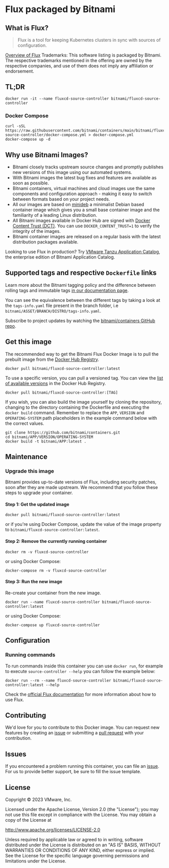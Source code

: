 # Flux packaged by Bitnami

## What is Flux?

> Flux is a tool for keeping Kubernetes clusters in sync with sources of configuration.

[Overview of Flux](https://github.com/fluxcd/source-controller)
Trademarks: This software listing is packaged by Bitnami. The respective trademarks mentioned in the offering are owned by the respective companies, and use of them does not imply any affiliation or endorsement.

## TL;DR

```console
docker run -it --name fluxcd-source-controller bitnami/fluxcd-source-controller
```

### Docker Compose

```console
curl -sSL https://raw.githubusercontent.com/bitnami/containers/main/bitnami/fluxcd-source-controller/docker-compose.yml > docker-compose.yml
docker-compose up -d
```

## Why use Bitnami Images?

- Bitnami closely tracks upstream source changes and promptly publishes new versions of this image using our automated systems.
- With Bitnami images the latest bug fixes and features are available as soon as possible.
- Bitnami containers, virtual machines and cloud images use the same components and configuration approach - making it easy to switch between formats based on your project needs.
- All our images are based on [minideb](https://github.com/bitnami/minideb) a minimalist Debian based container image which gives you a small base container image and the familiarity of a leading Linux distribution.
- All Bitnami images available in Docker Hub are signed with [Docker Content Trust (DCT)](https://docs.docker.com/engine/security/trust/content_trust/). You can use `DOCKER_CONTENT_TRUST=1` to verify the integrity of the images.
- Bitnami container images are released on a regular basis with the latest distribution packages available.

Looking to use Flux in production? Try [VMware Tanzu Application Catalog](https://bitnami.com/enterprise), the enterprise edition of Bitnami Application Catalog.

## Supported tags and respective `Dockerfile` links

Learn more about the Bitnami tagging policy and the difference between rolling tags and immutable tags [in our documentation page](https://docs.bitnami.com/tutorials/understand-rolling-tags-containers/).

You can see the equivalence between the different tags by taking a look at the `tags-info.yaml` file present in the branch folder, i.e `bitnami/ASSET/BRANCH/DISTRO/tags-info.yaml`.

Subscribe to project updates by watching the [bitnami/containers GitHub repo](https://github.com/bitnami/containers).

## Get this image

The recommended way to get the Bitnami Flux Docker Image is to pull the prebuilt image from the [Docker Hub Registry](https://hub.docker.com/r/bitnami/fluxcd-source-controller).

```console
docker pull bitnami/fluxcd-source-controller:latest
```

To use a specific version, you can pull a versioned tag. You can view the [list of available versions](https://hub.docker.com/r/bitnami/fluxcd-source-controller/tags/) in the Docker Hub Registry.

```console
docker pull bitnami/fluxcd-source-controller:[TAG]
```

If you wish, you can also build the image yourself by cloning the repository, changing to the directory containing the Dockerfile and executing the `docker build` command. Remember to replace the `APP`, `VERSION` and `OPERATING-SYSTEM` path placeholders in the example command below with the correct values.

```console
git clone https://github.com/bitnami/containers.git
cd bitnami/APP/VERSION/OPERATING-SYSTEM
docker build -t bitnami/APP:latest .
```

## Maintenance

### Upgrade this image

Bitnami provides up-to-date versions of Flux, including security patches, soon after they are made upstream. We recommend that you follow these steps to upgrade your container.

#### Step 1: Get the updated image

```console
docker pull bitnami/fluxcd-source-controller:latest
```

or if you're using Docker Compose, update the value of the image property to `bitnami/fluxcd-source-controller:latest`.

#### Step 2: Remove the currently running container

```console
docker rm -v fluxcd-source-controller
```

or using Docker Compose:

```console
docker-compose rm -v fluxcd-source-controller
```

#### Step 3: Run the new image

Re-create your container from the new image.

```console
docker run --name fluxcd-source-controller bitnami/fluxcd-source-controller:latest
```

or using Docker Compose:

```console
docker-compose up fluxcd-source-controller
```

## Configuration

### Running commands

To run commands inside this container you can use `docker run`, for example to execute `source-controller --help` you can follow the example below:

```console
docker run --rm --name fluxcd-source-controller bitnami/fluxcd-source-controller:latest --help
```

Check the [official Flux documentation](https://github.com/fluxcd/source-controller) for more information about how to use Flux.

## Contributing

We'd love for you to contribute to this Docker image. You can request new features by creating an [issue](https://github.com/bitnami/containers/issues) or submitting a [pull request](https://github.com/bitnami/containers/pulls) with your contribution.

## Issues

If you encountered a problem running this container, you can file an [issue](https://github.com/bitnami/containers/issues/new/choose). For us to provide better support, be sure to fill the issue template.

## License

Copyright &copy; 2023 VMware, Inc.

Licensed under the Apache License, Version 2.0 (the "License");
you may not use this file except in compliance with the License.
You may obtain a copy of the License at

<http://www.apache.org/licenses/LICENSE-2.0>

Unless required by applicable law or agreed to in writing, software
distributed under the License is distributed on an "AS IS" BASIS,
WITHOUT WARRANTIES OR CONDITIONS OF ANY KIND, either express or implied.
See the License for the specific language governing permissions and
limitations under the License.
